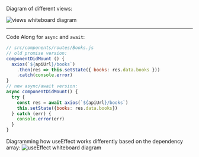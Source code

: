 Diagram of different views:

![views whiteboard diagram](https://media.git.generalassemb.ly/user/16320/files/92d49b80-41af-11e9-873b-76cf1edcbba4)

---

Code Along for `async` and `await`:

```js
// src/components/routes/Books.js
// old promise version:
componentDidMount () {
  axios(`${apiUrl}/books`)
    .then(res => this.setState({ books: res.data.books }))
    .catch(console.error)
}
// new async/await version:
async componentDidMount() {
  try {
    const res = await axios(`${apiUrl}/books`)
    this.setState({books: res.data.books})
  } catch (err) {
    console.error(err)
  }
}
```

Diagramming how useEffect works differently based on the dependency array:
![useEffect whiteboard diagram](https://media.git.generalassemb.ly/user/3667/files/a657b300-e239-11ea-8c69-00095d0ec62b)
